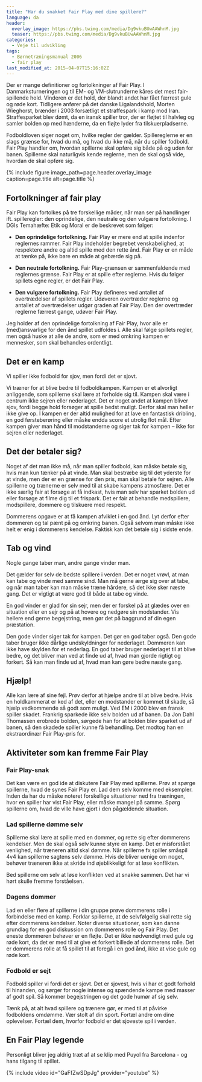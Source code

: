 ```yaml
---
title: "Har du snakket Fair Play med dine spillere?"
language: da
header:
  overlay_image: https://pbs.twimg.com/media/Dg9vkuBUwAAWhnM.jpg
  teaser: https://pbs.twimg.com/media/Dg9vkuBUwAAWhnM.jpg
categories:
  - Veje til udvikling
tags:
  - Børnetræningsmanual 2006
  - fair play
last_modified_at: 2015-04-07T15:16:02Z
---
```


Der er mange definitioner og fortolkninger af Fair Play. I Danmarksturneringen og til EM- og VM-slutrunderne kåres det mest fair-spillende hold. Vinderen er det hold, der blandt andet har fået færrest gule og røde kort. Tidligere anfører på det danske Ligalandshold, Morten Wieghorst, brænder i 2003 forsætligt et straffespark i kamp mod Iran. Straffesparket blev dømt, da en iransk spiller tror, der er fløjtet til halvleg og samler bolden op med hænderne, da en fløjte lyder fra tilskuerpladserne.

Fodboldloven siger noget om, hvilke regler der gælder. Spillereglerne er en slags grænse for, hvad du må, og hvad du ikke må, når du spiller fodbold. Fair Play handler om, hvordan spillerne skal opføre sig både på og uden for banen. Spillerne skal naturligvis kende reglerne, men de skal også vide, hvordan de skal opføre sig.

{% include figure image_path=page.header.overlay_image caption=page.title alt=page.title %}

## Fortolkninger af fair play

Fair Play kan fortolkes på tre forskellige måder, når man ser på handlinger ift. spilleregler: den oprindelige, den neutrale og den vulgære fortolkning. I DGIs Temahæfte: Etik og Moral er de beskrevet som følger:

- **Den oprindelige fortolkning.** Fair Play er mere end at spille indenfor reglernes rammer. Fair Play indeholder begrebet venskabelighed, at respektere andre og altid spille med den rette ånd. Fair Play er en måde at tænke på, ikke bare en måde at gebærde sig på.

- **Den neutrale fortolkning.** Fair Play-grænsen er sammenfaldende med reglernes grænse. Fair Play er at spille efter reglerne. Hvis du følger spillets egne regler, er det Fair Play.

- **Den vulgære fortolkning.** Fair Play defineres ved antallet af overtrædelser af spillets regler. Udøveren overtræder reglerne og antallet af overtrædelser udgør graden af Fair Play. Den der overtræder reglerne færrest gange, udøver Fair Play. 
 
Jeg holder af den oprindelige fortolkning af Fair Play, hvor alle er (med)ansvarlige for den ånd spillet udfoldes i. Alle skal følge spillets regler, men også huske at alle de andre, som er med omkring kampen er mennesker, som skal behandles ordentligt.

## Det er en kamp

Vi spiller ikke fodbold for sjov, men fordi det er sjovt.

Vi træner for at blive bedre til fodboldkampen. Kampen er et alvorligt anliggende, som spillerne skal lære at forholde sig til. Kampen skal være i centrum ikke sejren eller nederlaget. Det er noget andet at kampen bliver sjov, fordi begge hold forsøger at spille bedst muligt. Derfor skal man heller ikke give op. I kampen er der altid mulighed for at lave en fantastisk dribling, en god førsteberøring eller måske endda score et utrolig flot mål. Efter kampen giver man hånd til modstanderne og siger tak for kampen – ikke for sejren eller nederlaget.

## Det der betaler sig?

Noget af det man ikke må, når man spiller fodbold, kan måske betale sig, hvis man kun tænker på at vinde. Man skal bestræbe sig til det yderste for at vinde, men der er en grænse for den pris, man skal betale for sejren. Alle spillerne og trænerne er selv med til at skabe kampens atmosfære. Det er ikke særlig fair at forsøge at få indkast, hvis man selv har sparket bolden ud eller forsøge at filme dig til et frispark. Det er fair at behandle medspillere, modspillere, dommere og tilskuere med respekt.

Dommerens opgave er at få kampen afviklet i en god ånd. Lyt derfor efter dommeren og tal pænt på og omkring banen. Også selvom man måske ikke helt er enig i dommerens kendelse. Faktisk kan det betale sig i sidste ende.

## Tab og vind

Nogle gange taber man, andre gange vinder man.

Det gælder for selv de bedste spillere i verden. Det er noget vrøvl, at man kan tabe og vinde med samme sind. Man må gerne ærge sig over at tabe, og når man taber kan man måske træne hårdere, så det ikke sker næste gang. Det er vigtigt at være god til både at tabe og vinde.

En god vinder er glad for sin sejr, men der er forskel på at glædes over en situation eller en sejr og på at hovere og nedgøre sin modstander. Vis hellere end gerne begejstring, men gør det på baggrund af din egen præstation.

Den gode vinder siger tak for kampen. Det gør en god taber også. Den gode taber bruger ikke dårlige undskyldninger for nederlaget. Dommeren kan ikke have skylden for et nederlag. En god taber bruger nederlaget til at blive bedre, og det bliver man ved at finde ud af, hvad man gjorde rigtigt og forkert. Så kan man finde ud af, hvad man kan gøre bedre næste gang.

## Hjælp!

Alle kan lære af sine fejl. Prøv derfor at hjælpe andre til at blive bedre. Hvis en holdkammerat er ked af det, eller en modstander er kommet til skade, så hjælp vedkommende så godt som muligt. Ved EM i 2000 blev en fransk spiller skadet. Frankrig sparkede ikke selv bolden ud af banen. Da Jon Dahl Thomassen erobrede bolden, sørgede han for at bolden blev sparket ud af banen, så den skadede spiller kunne få behandling. Det modtog han en ekstraordinær Fair Play-pris for.

## Aktiviteter som kan fremme Fair Play

### Fair Play-snak

Det kan være en god ide at diskutere Fair Play med spillerne. Prøv at spørge spillerne, hvad de synes Fair Play er. Lad dem selv komme med eksempler. Inden da har du måske noteret forskellige situationer ned fra træningen, hvor en spiller har vist Fair Play, eller måske mangel på samme. Spørg spillerne om, hvad de ville have gjort i den pågældende situation.

### Lad spillerne dømme selv

Spillerne skal lære at spille med en dommer, og rette sig efter dommerens kendelser. Men de skal også selv kunne styre en kamp. Det er misforstået venlighed, når træneren altid skal dømme. Når spillerne fx spiller småspil 4v4 kan spillerne sagtens selv dømme. Hvis de bliver uenige om noget, behøver træneren ikke at skride ind øjeblikkeligt for at løse konflikten.

Bed spillerne om selv at løse konflikten ved at snakke sammen. Det har vi hørt skulle fremme forståelsen.

### Dagens dommer

Lad en eller flere af spillerne i din gruppe prøve dommerens rolle i forbindelse med en kamp. Forklar spillerne, at de selvfølgelig skal rette sig efter dommerens kendelser. Noter diverse situationer, som kan danne grundlag for en god diskussion om dommerens rolle og Fair Play. Det eneste dommeren behøver er en fløjte. Det er ikke nødvendigt med gule og røde kort, da det er med til at give et forkert billede af dommerens rolle. Det er dommerens rolle at få spillet til at foregå i en god ånd, ikke at vise gule og røde kort.

### Fodbold er sejt

Fodbold spiller vi fordi det er sjovt. Det er sjovest, hvis vi har et godt forhold til hinanden, og sørger for nogle intense og spændende kampe med masser af godt spil. Så kommer begejstringen og det gode humør af sig selv.

Tænk på, at alt hvad spillere og trænere gør, er med til at påvirke fodboldens omdømme. Vær stolt af din sport. Fortæl andre om dine oplevelser. Fortæl dem, hvorfor fodbold er det sjoveste spil i verden.

## En Fair Play legende

Personligt bliver jeg aldrig træt af at se klip med Puyol fra Barcelona - og hans tilgang til spillet.

{% include video id="GaFfZwSDpJg" provider="youtube" %}
